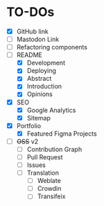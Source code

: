 # TO-DOs

- [x] GitHub link
- [ ] Mastodon Link
- [ ] Refactoring components
- [ ] README
  - [x] Development
  - [x] Deploying
  - [x] Abstract
  - [x] Introduction
  - [x] Opinions
- [x] SEO
  - [x] Google Analytics
  - [x] Sitemap
- [x] Portfolio
  - [x] Featured Figma Projects
- [ ] ~~OSS~~ v2
  - [ ] Contribution Graph
  - [ ] Pull Request
  - [ ] Issues
  - [ ] Translation
    - [ ] Weblate
    - [ ] Crowdin
    - [ ] Transifeix

